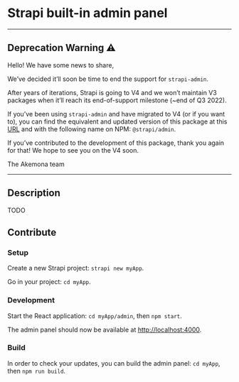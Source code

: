 # Strapi built-in admin panel

---

## Deprecation Warning :warning:

Hello! We have some news to share,

We’ve decided it’ll soon be time to end the support for `strapi-admin`.

After years of iterations, Strapi is going to V4 and we won’t maintain V3 packages when it’ll reach its end-of-support milestone (~end of Q3 2022).

If you’ve been using `strapi-admin` and have migrated to V4 (or if you want to), you can find the equivalent and updated version of this package at this [URL](https://github.com/strapi/strapi/tree/master/packages/core/admin) and with the following name on NPM: `@strapi/admin`.

If you’ve contributed to the development of this package, thank you again for that! We hope to see you on the V4 soon.

The Akemona team

---

## Description

TODO

## Contribute

### Setup

Create a new Strapi project: `strapi new myApp`.

Go in your project: `cd myApp`.

### Development

Start the React application: `cd myApp/admin`, then `npm start`.

The admin panel should now be available at [http://localhost:4000](http://localhost:4000).

### Build

In order to check your updates, you can build the admin panel: `cd myApp`, then `npm run build`.
